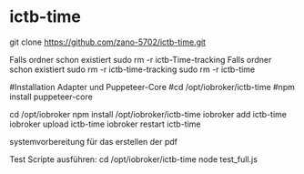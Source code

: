 # ictb-time

git clone https://github.com/zano-5702/ictb-time.git

Falls ordner schon existiert sudo rm -r ictb-Time-tracking Falls ordner schon existiert sudo rm -r ictb-time-tracking
sudo rm -r ictb-time

#Installation Adapter und Puppeteer-Core #cd /opt/iobroker/ictb-time #npm install puppeteer-core

cd /opt/iobroker 
npm install /opt/iobroker/ictb-time 
iobroker add ictb-time
iobroker upload ictb-time
iobroker restart ictb-time

systemvorbereitung für das erstellen der pdf


Test Scripte ausführen: 
cd /opt/iobroker/ictb-time
node test_full.js
